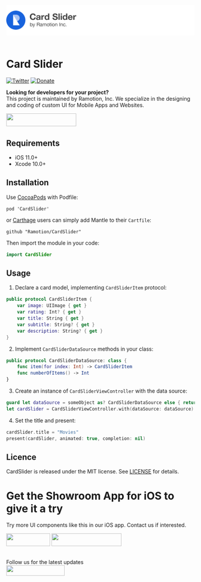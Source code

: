 ![header](./header.png)
<br><br/>

# Card Slider
[![Twitter](https://img.shields.io/badge/Twitter-@Ramotion-blue.svg?style=flat)](http://twitter.com/Ramotion)
[![Donate](https://img.shields.io/badge/Donate-PayPal-blue.svg)](https://paypal.me/Ramotion)

**Looking for developers for your project?**<br>
This project is maintained by Ramotion, Inc. We specialize in the designing and coding of custom UI for Mobile Apps and Websites.

<a href="mailto:alex.a@ramotion.com?subject=Project%20inquiry%20from%20Github">
<img src="https://github.com/ramotion/gliding-collection/raw/master/contact_our_team@2x.png" width="187" height="34"></a> <br>

## Requirements

- iOS 11.0+
- Xcode 10.0+

## Installation

Use [CocoaPods](https://cocoapods.org) with Podfile:

```
pod 'CardSlider'
```
or [Carthage](https://github.com/Carthage/Carthage) users can simply add Mantle to their `Cartfile`:

```
github "Ramotion/CardSlider"
```

Then import the module in your code:

``` swift 
import CardSlider
```

## Usage

1) Declare a card model, implementing `CardSliderItem` protocol:

``` swift
public protocol CardSliderItem {
	var image: UIImage { get }
	var rating: Int? { get }
	var title: String { get }
	var subtitle: String? { get }
	var description: String? { get }
}
```

2) Implement `CardSliderDataSource` methods in your class: 

``` swift
public protocol CardSliderDataSource: class {
	func item(for index: Int) -> CardSliderItem
	func numberOfItems() -> Int
}
```

3) Create an instance of `CardSliderViewController` with the data source:

``` swift
guard let dataSource = someObject as? CardSliderDataSource else { return }
let cardSlider = CardSliderViewController.with(dataSource: dataSource)
```

4) Set the title and present:

``` swift
cardSlider.title = "Movies"
present(cardSlider, animated: true, completion: nil)
```

## Licence

CardSlider is released under the MIT license.
See [LICENSE](./LICENSE) for details.


# Get the Showroom App for iOS to give it a try
Try more UI components like this in our iOS app. Contact us if interested.

<a href="https://itunes.apple.com/app/apple-store/id1182360240?mt=8" >
<img src="https://github.com/ramotion/gliding-collection/raw/master/app_store@2x.png" width="117" height="34"></a>

<a href="mailto:alex.a@ramotion.com?subject=Project%20inquiry%20from%20Github">
<img src="https://github.com/ramotion/gliding-collection/raw/master/contact_our_team@2x.png" width="187" height="34"></a>
<br>
<br>

Follow us for the latest updates<br>
<a href="https://goo.gl/rPFpid" >
<img src="https://i.imgur.com/ziSqeSo.png/" width="156" height="28"></a>

